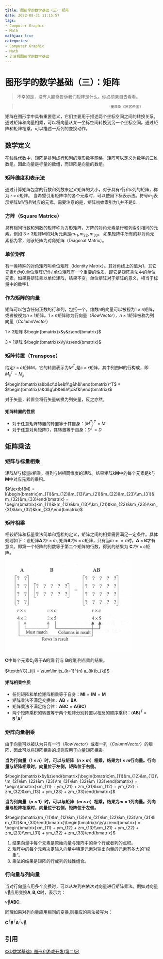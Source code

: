 ```yaml
---
title: 图形学的数学基础（三）：矩阵
date: 2022-08-31 11:15:57
tags:
- Computer Graphic
- Math
mathjax: true
categories:
- Computer Graphic
- Math
- 计算机图形学的数学基础
---
```


# 图形学的数学基础（三）：矩阵
> 不幸的是，没有人能够告诉我们矩阵是什么。你必须亲自去看看。

>                                               -墨菲斯《黑客帝国》

矩阵在图形学中具有重要意义，它们主要用于描述两个坐标空间之间的转换关系，通过矩阵和向量相乘，可以将向量从某一坐标空间转换到另一个坐标空间。通过矩阵和矩阵相乘，可以描述一系列的变换动作。

## 数学定义
在线性代数中，矩阵是排列成行和列的矩形数字网格。矩阵可以定义为数字的二维数组。因此向量是标量的数组，而矩阵是向量的数组。

### 矩阵维度和表示法
通过计算矩阵包含的行数和列数来定义矩阵的大小，对于具有$r$行和$c$列的矩阵，称为 $r \times c$矩阵。
当希望引用矩阵中的各个元素时，可以使用下标表示法。符号$m_{ij}$表示矩阵$Mi行j列$对应的元素。需要注意的是，矩阵初始索引为1,并不是0.

### 方阵（Square Matrice）
具有相同行数和列数的矩阵称为方形矩阵，方阵的对角元素是行和列索引相同的元素。例如 $3\times3$矩阵M的对角元素是$m_{11},m_{22},m_{33}$。
如果矩阵中所有的非对角元素都为零，则该矩阵为对角矩阵（Diagonal Matrix）。

### 单位矩阵
有一类特殊的对角矩阵叫单位矩阵（Identity Matrix）。其对角线上的值为1，其它元素均为0.单位矩阵记作$I$.单位矩阵有一个重要的性质，即它是矩阵乘法中的单位元素。如果将矩阵乘以单位矩阵，结果不变。单位矩阵对于矩阵的意义，相当于标量中的数字1.

### 作为矩阵的向量
矩阵可以包含任何正数的行和列，包括一个，维数$n$的向量可以被视为$1\times n$矩阵，或者被视为$n\times 1$矩阵。$1\times n$矩阵称为行向量（$Row Vector$），$n\times 1$矩阵被称为列向量（$Column Vector$）

$1\times 3$矩阵 $\begin{bmatrix}x&y&z\end{bmatrix}$

$3\times 1$矩阵 $\begin{bmatrix}x\\y\\z\end{bmatrix}$

### 矩阵转置（Transpose）
给定$r\times c$矩阵M，它的转置表示为$M^T$,是$c\times r$矩阵，其中列由M的行构成，即 $M^T_{ij} = M_{ji}$

$\begin{bmatrix}a&b&c\\d&e&f\\g&h&i\end{bmatrix}^T$ = $\begin{bmatrix}a&d&g\\b&e&h\\c&f&i\end{bmatrix}$

对于矢量，转置会将行矢量转换为列矢量，反之亦然。

#### 矩阵转置的性质

- 对于任意矩阵转置的转置等于其自身：$(M^T)^T = M$
- 对于任意对角矩阵D，其转置等于自身：$D^T = D$

## 矩阵乘法

### 矩阵与标量相乘
矩阵$M$与标量$k$相乘，得到与M相同维度的矩阵。结果矩阵$k\textbf{M}$中的每个元素是$k$与$\textbf{M}$中对应元素的乘积。

$k\textbf{M} = k\begin{bmatrix}m_{11}&m_{12}&m_{13}\\m_{21}&m_{22}&m_{23}\\m_{31}&m_{32}&m_{33}\end{bmatrix} = \begin{bmatrix}km_{11}&km_{12}&km_{13}\\km_{21}&km_{22}&km_{23}\\km_{31}&km_{32}&km_{33}\end{bmatrix}$

### 矩阵相乘
相较矩阵和标量乘法简单和宽松的定义，矩阵之间的相乘需要满足一定条件。具体规则如下：设矩阵$\textbf{A}为r \times m$, 矩阵$\textbf{B}为 n \times c$矩阵，只有当$m == n$时，$\textbf{A} \times \textbf{B}$才有意义。即第一个矩阵的列数等于第二个矩阵的行数，得到的结果为 $\textbf{C}为 r \times c$矩阵。

![alt](图形学的数学基础（三）：矩阵基础/1.jpg)

$\textbf{C}$中每个元素$\textbf{C}_{ij}$等于$\textbf{A}$的第i行与 $\textbf{B}$的第j列点乘的结果。

$\textbf{C}_{ij} = \sum\limits_{k=1}^{n} a_{ik}b_{kj}$

#### 矩阵相乘性质
- 任何矩阵和单位矩阵相乘等于自身：$\textbf{MI} = \textbf{IM} = \textbf{M}$ 
- 矩阵乘法不满足交换律：$\textbf{AB} ≠ \textbf{BA}$
- 矩阵乘法不满足结合律：$\textbf{ABC} = \textbf{A(BC)}$
- 两个矩阵乘积的转置等于两个矩阵分别转置以相反的顺序乘积：$(\textbf{AB})^T$ = $\textbf{B}^T\textbf{A}^T$

### 矩阵向量相乘
由于向量可以被认为只有一行（$Row Vector$）或者一列（$Column Vector$）的矩阵，因此可以将矩阵相乘的规则应用于向量矩阵相乘。

**当为行向量（$1 \times n$）时，可以与矩阵（$n \times m$）相乘，结果为$1 \times m$行向量。行向量与矩阵相乘时，向量位于左侧，矩阵位于右侧。**

$\begin{bmatrix}x&y&z\end{bmatrix}\begin{bmatrix}m_{11}&m_{12}&m_{13}\\m_{21}&m_{22}&m_{23}\\m_{31}&m_{32}&m_{33}\end{bmatrix} = \begin{bmatrix}xm_{11} + ym_{21} + zm_{31}&xm_{12} + ym_{22} + zm_{32}&xm_{13} + ym_{23} + zm_{33}\end{bmatrix}$

**当为列向量（$n \times 1$）时，可以与矩阵（$m \times n$）相乘，结果为$m \times 1$列向量。列向量与矩阵相乘时，向量位于右侧，矩阵位于左侧。**

$\begin{bmatrix}m_{11}&m_{12}&m_{13}\\m_{21}&m_{22}&m_{23}\\m_{31}&m_{32}&m_{33}\end{bmatrix}\begin{bmatrix}x\\y\\z\end{bmatrix} = \begin{bmatrix}xm_{11} + ym_{12} + zm_{13}\\xm_{21} + ym_{22} + zm_{23}\\xm_{31} + ym_{32} + zm_{33}\end{bmatrix}$

1. 结果向量中每个元素是原始向量与矩阵中的单个行或者列的点积。
2. 矩阵中的每个元素决定输入向量中特定元素对输出向量的元素有多大的“权重”。
3. 乘法的结果是矩阵的行或列的线性组合。

### 行向量与列向量
当对行向量应用多个变换时，可以从左到右依次对向量进行矩阵乘法。例如对向量$\vec{v}$应用变换$\textbf{A},\textbf{B},\textbf{C}$时，表示为：

$\vec{v}\textbf{ABC}$.

同理如果对列向量应用相同的变换,则相应的乘法被写为：

$\textbf{C}^T\textbf{B}^T\textbf{A}^T\vec{v}$.

## 引用
[《3D数学基础》图形和游戏开发(第二版)](https://item.jd.com/12659881.html)
